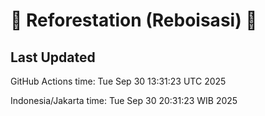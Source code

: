 
# 🌳 Reforestation (Reboisasi) 🌲

## Last Updated

GitHub Actions time: Tue Sep 30 13:31:23 UTC 2025

Indonesia/Jakarta time: Tue Sep 30 20:31:23 WIB 2025
